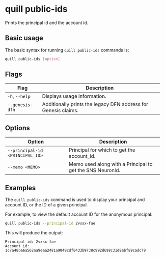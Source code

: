 # quill public-ids

Prints the principal id and the account id.

## Basic usage

The basic syntax for running `quill public-ids` commands is:

``` bash
quill public-ids [option]
```

## Flags

| Flag            | Description                                                    |
|-----------------|----------------------------------------------------------------|
| `-h`, `--help`  | Displays usage information.                                    |
| `--genesis-dfn` | Additionally prints the legacy DFN address for Genesis claims. |

## Options

| Option                          | Description                                               |
|---------------------------------|-----------------------------------------------------------|
| `--principal-id <PRINCIPAL_ID>` | Principal for which to get the account_id.                |
| `--memo <MEMO>`                 | Memo used along with a Principal to get the SNS NeuronId. |

## Examples

The `quill public-ids` command is used to display your principal and account ID, or the ID of a given principal.

For example, to view the default account ID for the anonymous principal:

```sh
quill public-ids --principal-id 2vxsx-fae
```

This will produce the output:

```
Principal id: 2vxsx-fae
Account id: 1c7a48ba6a562aa9eaa2481a9049cdf0433b9738c992d698c31d8abf89cadc79
```
